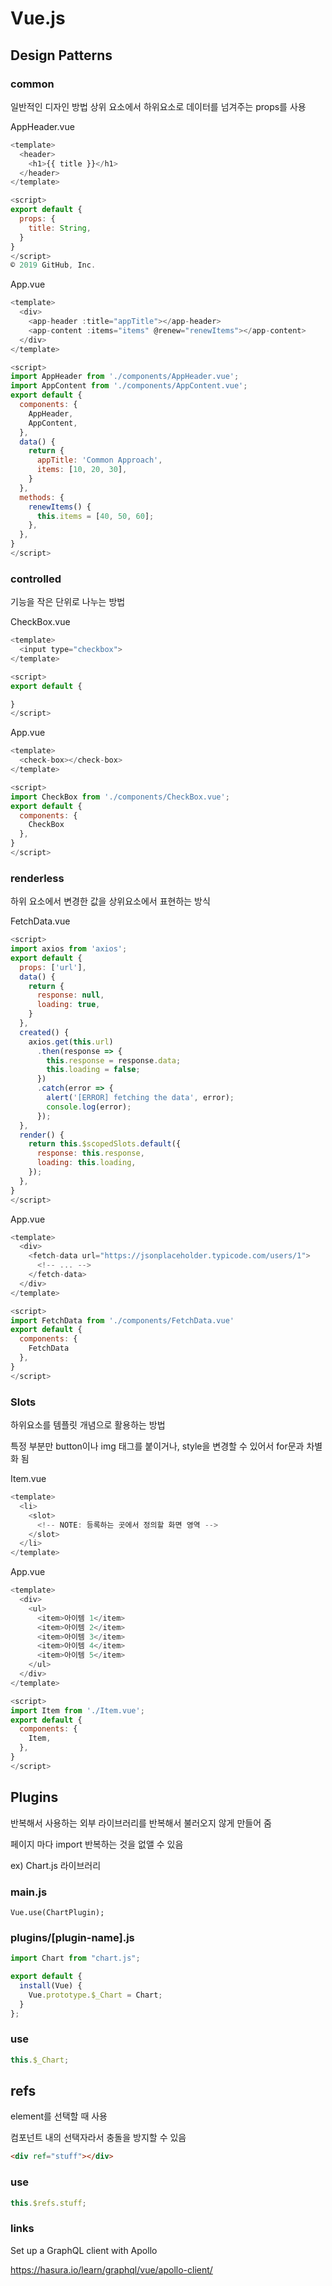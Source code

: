 # Vue.js

## Design Patterns

### common

일반적인 디자인 방법
상위 요소에서 하위요소로 데이터를 넘겨주는 props를 사용

AppHeader.vue

```js
<template>
  <header>
    <h1>{{ title }}</h1>
  </header>
</template>

<script>
export default {
  props: {
    title: String,
  }
}
</script>
© 2019 GitHub, Inc.

```

App.vue

```js
<template>
  <div>
    <app-header :title="appTitle"></app-header>
    <app-content :items="items" @renew="renewItems"></app-content>
  </div>
</template>

<script>
import AppHeader from './components/AppHeader.vue';
import AppContent from './components/AppContent.vue';
export default {
  components: {
    AppHeader,
    AppContent,
  },
  data() {
    return {
      appTitle: 'Common Approach',
      items: [10, 20, 30],
    }
  },
  methods: {
    renewItems() {
      this.items = [40, 50, 60];
    },
  },
}
</script>

```

### controlled

기능을 작은 단위로 나누는 방법

CheckBox.vue

```js
<template>
  <input type="checkbox">
</template>

<script>
export default {

}
</script>

```

App.vue

```js
<template>
  <check-box></check-box>
</template>

<script>
import CheckBox from './components/CheckBox.vue';
export default {
  components: {
    CheckBox
  },
}
</script>

```

### renderless

하위 요소에서 변경한 값을 상위요소에서 표현하는 방식

FetchData.vue

```js
<script>
import axios from 'axios';
export default {
  props: ['url'],
  data() {
    return {
      response: null,
      loading: true,
    }
  },
  created() {
    axios.get(this.url)
      .then(response => {
        this.response = response.data;
        this.loading = false;
      })
      .catch(error => {
        alert('[ERROR] fetching the data', error);
        console.log(error);
      });
  },
  render() {
    return this.$scopedSlots.default({
      response: this.response,
      loading: this.loading,
    });
  },
}
</script>

```

App.vue

```js
<template>
  <div>
    <fetch-data url="https://jsonplaceholder.typicode.com/users/1">
      <!-- ... -->
    </fetch-data>
  </div>
</template>

<script>
import FetchData from './components/FetchData.vue'
export default {
  components: {
    FetchData
  },
}
</script>

```

### Slots

하위요소를 템플릿 개념으로 활용하는 방법

특정 부분만 button이나 img 태그를 붙이거나, style을 변경할 수 있어서 for문과 차별화 됨

Item.vue

```js
<template>
  <li>
    <slot>
      <!-- NOTE: 등록하는 곳에서 정의할 화면 영역 -->
    </slot>
  </li>
</template>

```

App.vue

```js
<template>
  <div>
    <ul>
      <item>아이템 1</item>
      <item>아이템 2</item>
      <item>아이템 3</item>
      <item>아이템 4</item>
      <item>아이템 5</item>
    </ul>
  </div>
</template>

<script>
import Item from './Item.vue';
export default {
  components: {
    Item,
  },
}
</script>

```

## Plugins

반복해서 사용하는 외부 라이브러리를 반복해서 불러오지 않게 만들어 줌

페이지 마다 import 반복하는 것을 없앨 수 있음

ex) Chart.js 라이브러리

### main.js

```
Vue.use(ChartPlugin);
```

### plugins/[plugin-name].js

```js
import Chart from "chart.js";

export default {
  install(Vue) {
    Vue.prototype.$_Chart = Chart;
  }
};
```

### use

```js
this.$_Chart;
```

## refs

element를 선택할 때 사용

컴포넌트 내의 선택자라서 충돌을 방지할 수 있음

```html
<div ref="stuff"></div>
```

### use

```js
this.$refs.stuff;
```

### links

Set up a GraphQL client with Apollo

https://hasura.io/learn/graphql/vue/apollo-client/


